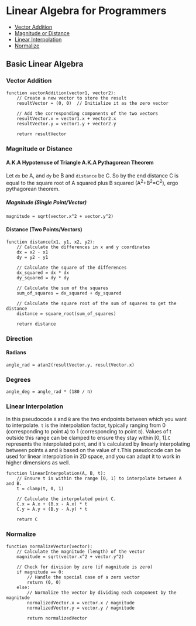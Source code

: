 # Linear Algebra for Programmers

 - [Vector Addition](#vector-addition)
 - [Magnitude or Distance](#magnitude-or-distance)
 - [Linear Interpolation](#linear-interpolation)
 - [Normalize](#normalize)

## Basic Linear Algebra

### Vector Addition 

```
function vectorAddition(vector1, vector2):
    // Create a new vector to store the result
    resultVector = (0, 0)  // Initialize it as the zero vector

    // Add the corresponding components of the two vectors
    resultVector.x = vector1.x + vector2.x
    resultVector.y = vector1.y + vector2.y

    return resultVector
```

### Magnitude or Distance
#### A.K.A Hypotenuse of Triangle A.K.A Pythagorean Theorem

Let ```dx``` be A, and ```dy``` be B and ```distance``` be C. So by the end distance C is equal to the square root of A squared plus B squared (A<sup>2</sup>+B<sup>2</sup>=C<sup>2</sup>), ergo pythagorean theorem.

##### Magnitude (Single Point/Vector)

```
magnitude = sqrt(vector.x^2 + vector.y^2)
```

#### Distance (Two Points/Vectors)
```
function distance(x1, y1, x2, y2):
    // Calculate the differences in x and y coordinates
    dx = x2 - x1
    dy = y2 - y1

    // Calculate the square of the differences
    dx_squared = dx * dx
    dy_squared = dy * dy

    // Calculate the sum of the squares
    sum_of_squares = dx_squared + dy_squared

    // Calculate the square root of the sum of squares to get the distance
    distance = square_root(sum_of_squares)

    return distance
```

### Direction

#### Radians

```
angle_rad = atan2(resultVector.y, resultVector.x)
```

### Degrees

```
angle_deg = angle_rad * (180 / π)
````

### Linear Interpolation

In this pseudocode ```A``` and ```B``` are the two endpoints between which you want to interpolate. ```t``` is the interpolation factor, typically ranging from 0 
(corresponding to point ```A```) to 1 (corresponding to point ```B```). Values of t outside this range can be clamped to ensure they stay within [0, 1].```C``` represents 
the interpolated point, and it's calculated by linearly interpolating between points ```A``` and ```B``` based on the value of ```t```.This pseudocode can be used for 
linear interpolation in 2D space, and you can adapt it to work in higher dimensions as well.

```
function linearInterpolation(A, B, t):
    // Ensure t is within the range [0, 1] to interpolate between A and B.
    t = clamp(t, 0, 1)

    // Calculate the interpolated point C.
    C.x = A.x + (B.x - A.x) * t
    C.y = A.y + (B.y - A.y) * t

    return C
```

### Normalize

```
function normalizeVector(vector):
    // Calculate the magnitude (length) of the vector
    magnitude = sqrt(vector.x^2 + vector.y^2)

    // Check for division by zero (if magnitude is zero)
    if magnitude == 0:
        // Handle the special case of a zero vector
        return (0, 0)
    else:
        // Normalize the vector by dividing each component by the magnitude
        normalizedVector.x = vector.x / magnitude
        normalizedVector.y = vector.y / magnitude

        return normalizedVector

```
